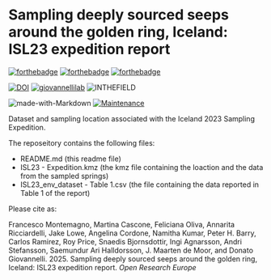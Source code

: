 # Sampling deeply sourced seeps around the golden ring, Iceland: ISL23 expedition report

[![forthebadge](https://forthebadge.com/images/badges/cc-by.svg)](https://forthebadge.com)
[![forthebadge](https://forthebadge.com/images/badges/powered-by-coffee.svg)](https://forthebadge.com)
[![forthebadge](https://forthebadge.com/images/badges/built-with-science.svg)](https://forthebadge.com)

[![DOI](https://zenodo.org/badge/524056274.svg)](https://zenodo.org/doi/10.5281/zenodo.)
[![giovannellilab](https://img.shields.io/badge/BY-Giovannelli_Lab-blue)](http://dgiovannelli.github.io)
![INTHEFIELD](https://img.shields.io/badge/MADE-In_the_Field-yellowgreen)

![made-with-Markdown](https://img.shields.io/badge/Made_with-Sweat_&_Mosquitoes-red.svg)
[![Maintenance](https://img.shields.io/badge/Maintained%3F-yes-green.svg)](https://GitHub.com/Naereen/StrapDown.js/graphs/commit-activity)


Dataset and sampling location associated with the Iceland 2023 Sampling Expedition.

The reposeitory contains the following files:

- README.md (this readme file)
- ISL23 - Expedition.kmz (the kmz file containing the loaction and the data from the sampled springs)
- ISL23_env_dataset - Table 1.csv (the file containing the data reported in Table 1 of the report)


Please cite as:

Francesco Montemagno, Martina Cascone, Feliciana Oliva, Annarita Ricciardelli, Jake Lowe, Angelina Cordone, Namitha Kumar, Peter H. Barry, Carlos Ramirez, Roy Price, Snaedis Bjornsdottir, Ingi Agnarsson, Andri Stefansson, Saemundur Ari Halldorsson, J. Maarten de Moor, and Donato Giovannelli. 2025. Sampling deeply sourced seeps around the golden ring, Iceland: ISL23 expedition report. _Open Research Europe_
